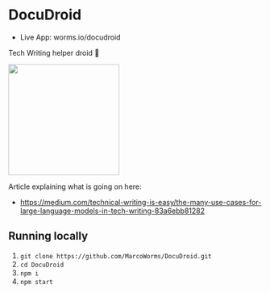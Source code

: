 # DocuDroid

- Live App: worms.io/docudroid

Tech Writing helper droid 🤖

<img src="https://cdn.discordapp.com/attachments/1009590950894505994/1053057379517878352/Worms_profile_picture_for_robot_that_helps_with_writing_ios_app_a37f5420-29eb-484c-b6fd-7a4f6c0269f1.png" width="220px"/>

Article explaining what is going on here:

- https://medium.com/technical-writing-is-easy/the-many-use-cases-for-large-language-models-in-tech-writing-83a6ebb81282

## Running locally

1. `git clone https://github.com/MarcoWorms/DocuDroid.git`
2. `cd DocuDroid`
3. `npm i`
4. `npm start`
